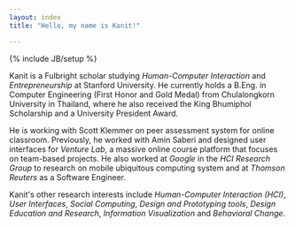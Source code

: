 ```yaml
---
layout: index
title: "Hello, my name is Kanit!"

---
```

{% include JB/setup %}

Kanit is a Fulbright scholar studying *Human-Computer Interaction* and *Entrepreneurship* at Stanford University.  He currently holds a B.Eng. in Computer Engineering (First Honor and Gold Medal) from Chulalongkorn University in Thailand, where he also received the King Bhumiphol Scholarship and a University President Award.

He is working with Scott Klemmer on peer assessment system for online classroom.  Previously, he worked with Amin Saberi and designed user interfaces for *Venture Lab*, a massive online course platform that focuses on team-based projects.  He also worked at *Google* in the *HCI Research Group* to research on mobile ubiquitous computing system and at *Thomson Reuters* as a Software Engineer.

Kanit's other research interests include *Human-Computer Interaction (HCI)*, *User Interfaces*, *Social Computing*, *Design and
Prototyping tools*, *Design Education and Research*, *Information Visualization* and *Behavioral Change*.
